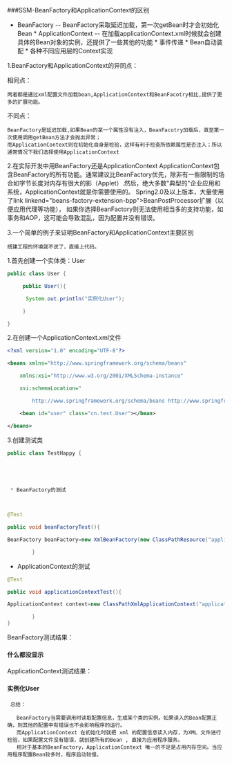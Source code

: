 ###SSM-BeanFactory和ApplicationContext的区别

  * BeanFactory               -- BeanFactory采取延迟加载，第一次getBean时才会初始化Bean
        * ApplicationContext        -- 在加载applicationContext.xml时候就会创建具体的Bean对象的实例，还提供了一些其他的功能
            * 事件传递
            * Bean自动装配
            * 各种不同应用层的Context实现
            
            
            
1.BeanFactory和ApplicationContext的异同点： 

   相同点：

    两者都是通过xml配置文件加载bean,ApplicationContext和BeanFacotry相比,提供了更多的扩展功能。

   不同点：

    BeanFactory是延迟加载,如果Bean的某一个属性没有注入，BeanFacotry加载后，直至第一次使用调用getBean方法才会抛出异常；
    而ApplicationContext则在初始化自身是检验，这样有利于检查所依赖属性是否注入；所以通常情况下我们选择使用ApplicationContext

 2.在实际开发中用BeanFactory还是ApplicationContext
		  ApplicationContext包含BeanFactory的所有功能。通常建议比BeanFactory优先，除非有一些限制的场合如字节长度对内存有很大的影（Applet）.然后，绝大多数"典型的"企业应用和系统，ApplicationContext就是你需要使用的。
		  Spring2.0及以上版本，大量使用了link  linkend="beans-factory-extension-bpp">BeanPostProcessor扩展（以便应用代理等功能），
		  如果你选择BeanFactory则无法使用相当多的支持功能，如事务和AOP，这可能会导致混乱，因为配置并没有错误。
		  
 3.一个简单的例子来证明BeanFactory和ApplicationContext主要区别

    搭建工程的环境就不说了，直接上代码。

1.首先创建一个实体类：User


```java
public class User {

     public User(){

      System.out.println("实例化User");

     }

}
```
 

2.在创建一个ApplicationContext.xml文件


```xml
<?xml version="1.0" encoding="UTF-8"?>

<beans xmlns="http://www.springframework.org/schema/beans"

    xmlns:xsi="http://www.w3.org/2001/XMLSchema-instance"

    xsi:schemaLocation="

        http://www.springframework.org/schema/beans http://www.springframework.org/schema/beans/spring-beans.xsd">

    <bean id="user" class="cn.test.User"></bean>

</beans>
```
 

3.创建测试类
```java
public class TestHappy {

 



 * BeanFactory的测试



@Test

public void beanFactoryTest(){

BeanFactory beanFactory=new XmlBeanFactory(new ClassPathResource("applicationContext.xml"));

		}
```
 

 



 * ApplicationContext的测试


```java
@Test

public void applicationContextTest(){

ApplicationContext context=new ClassPathXmlApplicationContext("applicationContext.xml");

		}
} 

```

 

BeanFactory测试结果：
#### 什么都没显示

ApplicationContext测试结果：
#### 实例化User
 


 ` 总结：`

	   BeanFactory当需要调用时读取配置信息，生成某个类的实例。如果读入的Bean配置正确，则其他的配置中有错误也不会影响程序的运行。
	   而ApplicationContext 在初始化时就把 xml 的配置信息读入内存，为XML 文件进行检验，如果配置文件没有错误，就创建所有的Bean , 直接为应用程序服务。
	   相对于基本的BeanFactory，ApplicationContext 唯一的不足是占用内存空间。当应用程序配置Bean较多时，程序启动较慢。
